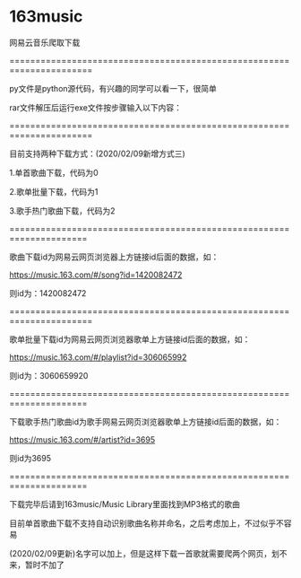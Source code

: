 # 163music


网易云音乐爬取下载

======================================================================



py文件是python源代码，有兴趣的同学可以看一下，很简单



rar文件解压后运行exe文件按步骤输入以下内容：


======================================================================


目前支持两种下载方式：(2020/02/09新增方式三)


1.单首歌曲下载，代码为0


2.歌单批量下载，代码为1


3.歌手热门歌曲下载，代码为2


=====================================================================



歌曲下载id为网易云网页浏览器上方链接id后面的数据，如：

https://music.163.com/#/song?id=1420082472

则id为：1420082472



======================================================================



歌单批量下载id为网易云网页浏览器歌单上方链接id后面的数据，如：

https://music.163.com/#/playlist?id=306065992

则id为：3060659920



=====================================================================



下载歌手热门歌曲id为歌手网易云网页浏览器歌单上方链接id后面的数据，如：

https://music.163.com/#/artist?id=3695

则id为3695



=====================================================================



下载完毕后请到163music/Music Library里面找到MP3格式的歌曲



目前单首歌曲下载不支持自动识别歌曲名称并命名，之后考虑加上，不过似乎不容易



(2020/02/09更新)名字可以加上，但是这样下载一首歌就需要爬两个网页，划不来，暂时不加了
